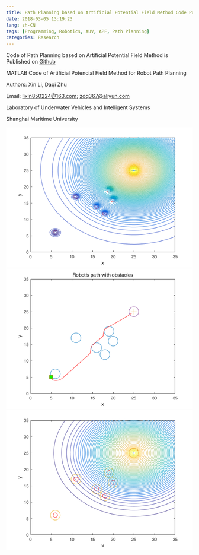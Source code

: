 ```yaml
---
title: Path Planning based on Artificial Potential Field Method Code Published
date: 2018-03-05 13:19:23
lang: zh-CN
tags: [Programming, Robotics, AUV, APF, Path Planning]
categories: Research
---
```

Code of Path Planning based on Artificial Potential Field Method is Published on [Github](https://github.com/ayawaya2014/APF_Code)

MATLAB Code of Artificial Potencial Field Method for Robot Path Planning

Authors: Xin Li, Daqi Zhu

Email: lixin850224@163.com; zdq367@aliyun.com

Laboratory of Underwater Vehicles and Intelligent Systems

Shanghai Maritime University

<!-- more -->

![apf-1](/images/apf-1.png)
![apf-2](/images/apf-2.png)
![apf-3](/images/apf.png)
